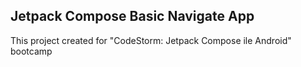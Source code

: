 ## Jetpack Compose Basic Navigate App
This project created for "CodeStorm: Jetpack Compose ile Android" bootcamp
